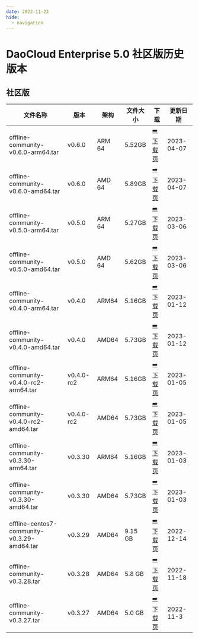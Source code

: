 ```yaml
---
date: 2022-11-23
hide:
  - navigation
---
```


# DaoCloud Enterprise 5.0 社区版历史版本

## 社区版

| 文件名称 | 版本 | 架构 | 文件大小 | 下载 | 更新日期 |
| ------- | --- | ---- | ------ | --- | ------- |
| offline-community-v0.6.0-arm64.tar | v0.6.0 | ARM 64 | 5.52GB | [:arrow_right: 下载页](./dce5-installer-v0.6.0.md) | 2023-04-07 |
| offline-community-v0.6.0-amd64.tar | v0.6.0 | AMD 64 | 5.89GB | [:arrow_right: 下载页](./dce5-installer-v0.6.0.md) | 2023-04-07 |
| offline-community-v0.5.0-arm64.tar | v0.5.0 | ARM 64 | 5.27GB | [:arrow_right: 下载页](./dce5-installer-v0.5.0.md) | 2023-03-06 |
| offline-community-v0.5.0-amd64.tar | v0.5.0 | AMD 64 | 5.62GB | [:arrow_right: 下载页](./dce5-installer-v0.5.0.md) | 2023-03-06 |
| offline-community-v0.4.0-arm64.tar | v0.4.0 | ARM64 | 5.16GB | [:arrow_right: 下载页](./dce5-installer-v0.4.0.md) | 2023-01-12 |
| offline-community-v0.4.0-amd64.tar | v0.4.0 | AMD64 | 5.73GB | [:arrow_right: 下载页](./dce5-installer-v0.4.0.md) | 2023-01-12 |
| offline-community-v0.4.0-rc2-arm64.tar | v0.4.0-rc2 | ARM64 | 5.16GB | [:arrow_right: 下载页](./dce5-installer-v0.4.0-rc2.md) | 2023-01-05 |
| offline-community-v0.4.0-rc2-amd64.tar | v0.4.0-rc2 | AMD64 | 5.73GB | [:arrow_right: 下载页](./dce5-installer-v0.4.0-rc2.md) | 2023-01-05 |
| offline-community-v0.3.30-arm64.tar | v0.3.30 | ARM64 | 5.16GB | [:arrow_right: 下载页](./dce5-installer-v0.3.30.md) | 2023-01-03 |
| offline-community-v0.3.30-amd64.tar | v0.3.30 | AMD64 | 5.73GB | [:arrow_right: 下载页](./dce5-installer-v0.3.30.md) | 2023-01-03 |
| offline-centos7-community-v0.3.29-amd64.tar | v0.3.29 | AMD64 | 9.15 GB | [:arrow_right: 下载页](./dce5-installer-v0.3.29.md) | 2022-12-14 |
| offline-community-v0.3.28.tar | v0.3.28 | AMD64 | 5.8 GB | [:arrow_right: 下载页](./dce5-installer-v0.3.28.md) | 2022-11-18 |
| offline-community-v0.3.27.tar | v0.3.27 | AMD64 | 5.0 GB | [:arrow_right: 下载页](./dce5-installer-v0.3.27.md) | 2022-11-3 |
